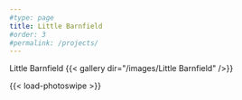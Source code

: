 ```yaml
---
#type: page
title: Little Barnfield
#order: 3
#permalink: /projects/
---
```

Little Barnfield
{{< gallery dir="/images/Little Barnfield" />}}

{{< load-photoswipe >}}
